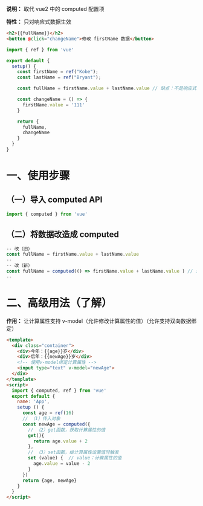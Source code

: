 **说明：** 取代 vue2 中的 computed 配置项

**特性：** 只对响应式数据生效

```html
<h2>{{fullName}}</h2>
<button @click="changeName">修改 firstName 数据</button>
```

```js
import { ref } from 'vue'

export default {
  setup() {
    const firstName = ref("Kobe");
    const lastName = ref("Bryant");

    const fullName = firstName.value + lastName.value // 缺点：不是响应式的

    const changeName = () => {
      firstName.value = '111'
    }

    return {
      fullName,
      changeName
    }
  }
}
```

# 一、使用步骤
  ## （一）导入 computed API
  ```js
  import { computed } from 'vue'
  ```

  ## （二）将数据改造成 computed
  ```js
  -- 改（旧）
  const fullName = firstName.value + lastName.value
  --
  -- 改（新）
  const fullName = computed(() => firstName.value + lastName.value ) // 返回的是 ref 对象
  --
  ```

# 二、高级用法（了解）
  **作用：** 让计算属性支持 v-model（允许修改计算属性的值）（允许支持双向数据绑定）

  ```html
  <template>
    <div class="container">
      <div>今年：{{age}}岁</div>
      <div>后年：{{newAge}}岁</div>
      <!-- 使用v-model绑定计算属性 -->
      <input type="text" v-model="newAge">
    </div>
  </template>
  <script>
    import { computed, ref } from 'vue'
    export default {
      name: 'App',
      setup () {
        const age = ref(16)
        // （1）传入对象
        const newAge = computed({
          // （2）get函数，获取计算属性的值
          get(){
            return age.value + 2
          },
          // （3）set函数，给计算属性设置值时触发
          set (value) {  // value：计算属性的值
            age.value = value - 2
          }
        })
        return {age, newAge}
      }
    }
  </script>
  ```